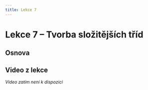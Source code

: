 ```yaml
---
title: Lekce 7
---
```

# Lekce 7 – Tvorba složitějších tříd

## Osnova

## Video z lekce
*Video zatím není k dispozici*
